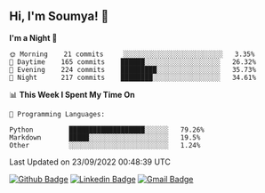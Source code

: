 ## Hi, I'm Soumya! 👋

<!--START_SECTION:waka-->
**I'm a Night 🦉** 

```text
🌞 Morning    21 commits     ░░░░░░░░░░░░░░░░░░░░░░░░░   3.35% 
🌆 Daytime    165 commits    ██████░░░░░░░░░░░░░░░░░░░   26.32% 
🌃 Evening    224 commits    █████████░░░░░░░░░░░░░░░░   35.73% 
🌙 Night      217 commits    ████████░░░░░░░░░░░░░░░░░   34.61%

```


📊 **This Week I Spent My Time On** 

```text
💬 Programming Languages: 

Python         ███████████████████░░░░░░   79.26% 
Markdown       █████░░░░░░░░░░░░░░░░░░░░   19.5% 
Other          ░░░░░░░░░░░░░░░░░░░░░░░░░   1.24%
```


 Last Updated on 23/09/2022 00:48:39 UTC
<!--END_SECTION:waka-->

[![Github Badge](https://img.shields.io/badge/-rubyruins-grey?style=for-the-badge&logo=github&logoColor=white&link=https://github.com/rubyruins/)](https://www.github.com/rubyruins/) 
[![Linkedin Badge](https://img.shields.io/badge/-Soumya%20Parekh-0072b1?style=for-the-badge&logo=Linkedin&logoColor=white&link=https://www.linkedin.com/in/Soumya-Parekh/)](https://www.linkedin.com/in/Soumya-Parekh/) 
[![Gmail Badge](https://img.shields.io/badge/-soumyaparekh.me@gmail.com-c14438?style=for-the-badge&logo=Gmail&logoColor=white&link=mailto:soumyaparekh.me@gmail.com)](mailto:soumyaparekh.me@gmail.com) 
